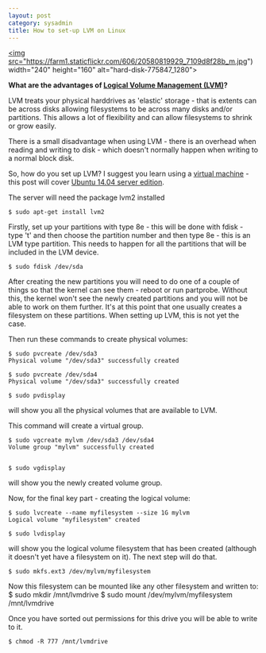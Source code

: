 ```yaml
---
layout: post
category: sysadmin
title: How to set-up LVM on Linux
---
```

<a data-flickr-embed="true" data-header="false" data-footer="false" data-context="false"  href="https://www.flickr.com/photos/kabads/20580819929/in/datetaken-public/" title="hard-disk-775847_1280"><img src="https://farm1.staticflickr.com/606/20580819929_7109d8f28b_m.jpg") width="240" height="160" alt="hard-disk-775847_1280"></a><script async src="//embedr.flickr.com/assets/client-code.js" charset="utf-8"></script>

**What are the advantages of [Logical Volume Management (LVM)](https://en.wikipedia.org/wiki/Logical_volume_management)?**

LVM treats your physical harddrives as 'elastic' storage - that is extents can be across disks allowing filesystems to be across many disks and/or partitions. This allows a lot of flexibility and can allow filesystems to shrink or grow easily. 

There is a small disadvantage when using LVM - there is an overhead when reading and writing to disk - which doesn't normally happen when writing to a normal block disk. 

So, how do you set up LVM? I suggest you learn using a [virtual machine](https://www.virtualbox.org/) - this post  will cover [Ubuntu 14.04 server edition](http://www.ubuntu.com/download/server).

The server will need the package lvm2 installed

	$ sudo apt-get install lvm2

Firstly, set up your partitions with type 8e - this will be done with fdisk - type 't' and then choose the partition number and then type 8e - this is an LVM type partition. This needs to happen for all the partitions that will be included in the LVM device.

	$ sudo fdisk /dev/sda

After creating the new partitions you will need to do one of a couple of things so that the kernel can see them - reboot or run partprobe. Without this, the kernel won't see the newly created partitions and you will not be able to work on them further. It's at this point that one usually creates a filesystem on these partitions. When setting up LVM, this is not yet the case. 

Then run these commands to create physical volumes:

	$ sudo pvcreate /dev/sda3
	Physical volume "/dev/sda3" successfully created

	$ sudo pvcreate /dev/sda4
	Physical volume "/dev/sda3" successfully created

	$ sudo pvdisplay
will show you all the physical volumes that are available to LVM.

This command  will create a virtual group.

	$ sudo vgcreate mylvm /dev/sda3 /dev/sda4
	Volume group "mylvm" successfully created
	

	$ sudo vgdisplay

will show you the newly created volume group. 

Now, for the final key part - creating the logical volume:

    $ sudo lvcreate --name myfilesystem --size 1G mylvm
	Logical volume "myfilesystem" created

	$ sudo lvdisplay

will show you the logical volume filesystem that has been created (although it doesn't yet have a filesystem on it). The next step will do that.

	$ sudo mkfs.ext3 /dev/mylvm/myfilesystem

Now this filesystem can be mounted like any other filesystem and written to:
	$ sudo mkdir /mnt/lvmdrive
	$ sudo mount /dev/mylvm/myfilesystem /mnt/lvmdrive

Once you have sorted out permissions for this drive you will be able to write to it.

	$ chmod -R 777 /mnt/lvmdrive


